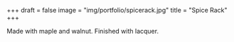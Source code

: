 +++
draft = false
image = "img/portfolio/spicerack.jpg"
title = "Spice Rack"
+++

<!--more-->

Made with maple and walnut. Finished with lacquer.